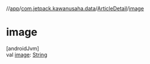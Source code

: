 //[app](../../../index.md)/[com.jetpack.kawanusaha.data](../index.md)/[ArticleDetail](index.md)/[image](image.md)

# image

[androidJvm]\
val [image](image.md): [String](https://kotlinlang.org/api/latest/jvm/stdlib/kotlin/-string/index.html)
